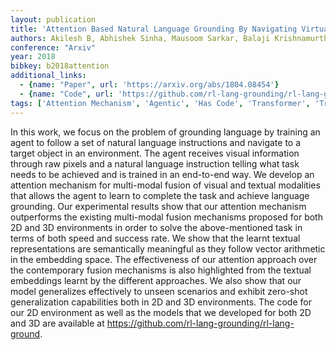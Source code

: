 ```yaml
---
layout: publication
title: 'Attention Based Natural Language Grounding By Navigating Virtual Environment'
authors: Akilesh B, Abhishek Sinha, Mausoom Sarkar, Balaji Krishnamurthy
conference: "Arxiv"
year: 2018
bibkey: b2018attention
additional_links:
  - {name: "Paper", url: 'https://arxiv.org/abs/1804.08454'}
  - {name: "Code", url: 'https://github.com/rl-lang-grounding/rl-lang-ground'}
tags: ['Attention Mechanism', 'Agentic', 'Has Code', 'Transformer', 'Training Techniques', 'Model Architecture', 'Merging', 'Reinforcement Learning']
---
```

In this work, we focus on the problem of grounding language by training an
agent to follow a set of natural language instructions and navigate to a target
object in an environment. The agent receives visual information through raw
pixels and a natural language instruction telling what task needs to be
achieved and is trained in an end-to-end way. We develop an attention mechanism
for multi-modal fusion of visual and textual modalities that allows the agent
to learn to complete the task and achieve language grounding. Our experimental
results show that our attention mechanism outperforms the existing multi-modal
fusion mechanisms proposed for both 2D and 3D environments in order to solve
the above-mentioned task in terms of both speed and success rate. We show that
the learnt textual representations are semantically meaningful as they follow
vector arithmetic in the embedding space. The effectiveness of our attention
approach over the contemporary fusion mechanisms is also highlighted from the
textual embeddings learnt by the different approaches. We also show that our
model generalizes effectively to unseen scenarios and exhibit zero-shot
generalization capabilities both in 2D and 3D environments. The code for our 2D
environment as well as the models that we developed for both 2D and 3D are
available at https://github.com/rl-lang-grounding/rl-lang-ground.
